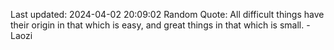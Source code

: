 Last updated: 2024-04-02 20:09:02
Random Quote: All difficult things have their origin in that which is easy, and great things in that which is small. - Laozi
